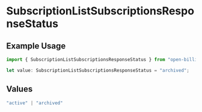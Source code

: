 # SubscriptionListSubscriptionsResponseStatus

## Example Usage

```typescript
import { SubscriptionListSubscriptionsResponseStatus } from "open-billing/models/operations";

let value: SubscriptionListSubscriptionsResponseStatus = "archived";
```

## Values

```typescript
"active" | "archived"
```